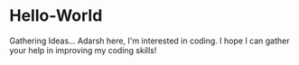 # Hello-World
Gathering Ideas...
Adarsh here, I'm interested in coding. I hope I can gather your help in improving my coding skills!
